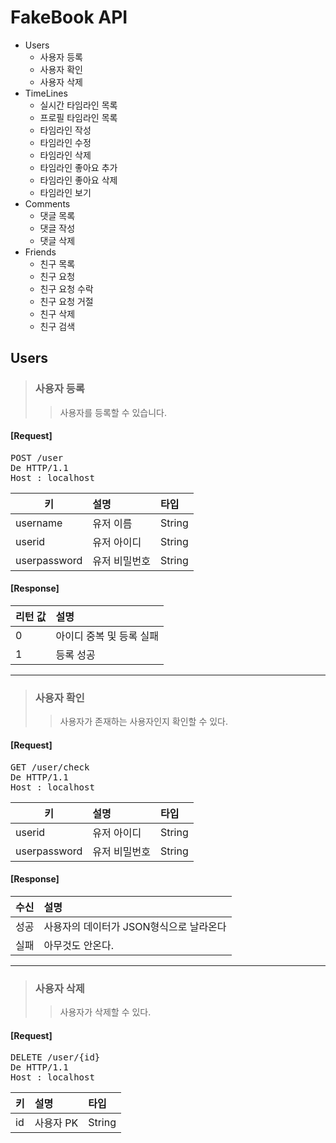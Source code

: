 FakeBook API
============
* Users
	* 사용자 등록
	* 사용자 확인 
	* 사용자 삭제
* TimeLines
	* 실시간 타임라인 목록
	* 프로필 타임라인 목록
	* 타임라인 작성
	* 타임라인 수정
	* 타임라인 삭제
	* 타임라인 좋아요 추가
	* 타임라인 좋아요 삭제
	* 타임라인 보기
* Comments
	* 댓글 목록
	* 댓글 작성
	* 댓글 삭제
* Friends 
	* 친구 목록
	* 친구 요청
	* 친구 요청 수락
	* 친구 요청 거절
	* 친구 삭제
	* 친구 검색


Users
---------
> ### 사용자 등록
>> 사용자를 등록할 수 있습니다.

#### [Request]
<pre>
POST /user
De HTTP/1.1 
Host : localhost
</pre>

| 키		 	      | 설명 		   		| 타입		   |
| ----------      | :--------- 		| :----------  | 
| username        | 유저 이름       	| String       | 
| userid    	  | 유저 아이디       	| String       | 
| userpassword    | 유저 비밀번호		| String       | 


#### [Response]

| 리턴 값		      | 설명 		   					| 
| ----------      | :--------- 					| 
| 0        		  | 아이디 중복 및 등록 실패       	| 
| 1 	   	  	  | 등록 성공       				| 

<hr>

> ### 사용자 확인
>> 사용자가 존재하는 사용자인지 확인할 수 있다.

#### [Request]
<pre>
GET /user/check
De HTTP/1.1 
Host : localhost
</pre>

| 키		 	      | 설명 		   		| 타입		   |
| ----------      | :--------- 		| :----------  | 
| userid    	  | 유저 아이디       	| String       | 
| userpassword    | 유저 비밀번호		| String       | 


#### [Response]

| 수신		      | 설명 		   								| 
| ----------      | :--------- 								| 
| 성공        	  | 사용자의 데이터가 JSON형식으로 날라온다       	| 
| 실패 	   	  	  | 아무것도 안온다.       						|

<hr>

> ### 사용자 삭제
>> 사용자가 삭제할 수 있다.

#### [Request]
<pre>
DELETE /user/{id}
De HTTP/1.1 
Host : localhost
</pre>

| 키		 	      | 설명 		   		| 타입		   |
| ----------      | :--------- 		| :----------  | 
| id	     	  | 사용자 PK       	| String       | 